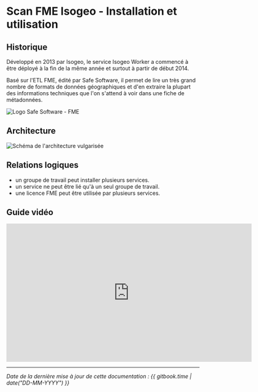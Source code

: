 # Scan FME Isogeo - Installation et utilisation


## Historique

Développé en 2013 par Isogeo, le service Isogeo Worker a commencé à être déployé à la fin de la même année et surtout à partir de début 2014.

Basé sur l&apos;ETL FME, édité par Safe Software, il permet de lire un très grand nombre de formats de données géographiques et d&apos;en extraire la plupart des informations techniques que l&apos;on s&apos;attend à voir dans une fiche de métadonnées.

![Logo Safe Software - FME](/assets/logo_safe_fme.png)

## Architecture

![Schéma de l&apos;architecture vulgarisée](/assets/scanFME_architecture.png "Architecture globale du service de scan Isogeo")

## Relations logiques

* un groupe de travail peut installer plusieurs services.
* un service ne peut être lié qu&apos;à un seul groupe de travail.
* une licence FME peut être utilisée par plusieurs services.

## Guide vidéo

<iframe width="640" height="360" src="https://www.youtube.com/embed/gLCSeQZMqvs" frameborder="0" allowfullscreen></iframe>

----

*Date de la dernière mise à jour de cette documentation : {{ gitbook.time | date("DD-MM-YYYY") }}*
